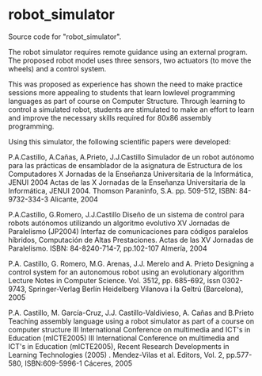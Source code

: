 robot_simulator
===============

Source code for "robot_simulator".

The robot simulator requires remote guidance using an external program. The proposed robot model uses three sensors, two actuators (to move the wheels) and a control system.

This was proposed as experience has shown the need to make practice sessions more appealing to students that learn low­level programming languages as part of course on Computer Structure. Through learning to control a simulated robot, students are stimulated to make an effort to learn and improve the necessary skills required for 80x86 assembly programming. 


Using this simulator, the following scientific papers were developed:

P.A.Castillo, A.Cañas, A.Prieto, J.J.Castillo
Simulador de un  robot autónomo para las prácticas de ensamblador de la asignatura de Estructura de los Computadores
X Jornadas de la Enseñanza Universitaria de la Informática, JENUI 2004
Actas de las X Jornadas de la Enseñanza Universitaria de la Informática, JENUI 2004. Thomson Paraninfo, S.A. pp. 509-512, ISBN:  84-9732-334-3
Alicante, 2004

P.A.Castillo, G.Romero, J.J.Castillo
Diseño de un sistema de control para robots autónomos utilizando un algoritmo evolutivo
XV Jornadas de Paralelismo (JP2004)
Interfaz de comunicaciones para códigos paralelos híbridos, Computación de Altas Prestaciones. Actas de las XV Jornadas de Paralelismo. ISBN: 84-8240-714-7, pp.102-107
Almería, 2004

P.A. Castillo, G. Romero, M.G. Arenas, J.J. Merelo and A. Prieto
Designing a control system for an autonomous robot using an evolutionary algorithm
Lecture Notes in Computer Science. Vol. 3512, pp. 685-692, issn 0302-9743, Springer-Verlag Berlín Heidelberg
Vilanova i la Geltrú (Barcelona), 2005

P.A. Castillo, M. García-Cruz, J.J. Castillo-Valdivieso, A. Cañas and B.Prieto
Teaching assembly language using a robot simulator as part of a course on computer structure
III International Conference on multimedia and ICT's in Education (mICTE2005)
III International Conference on multimedia and ICT's in Education (mICTE2005), Recent Research Developments in Learning Technologies (2005) .  Mendez-Vilas et al. Editors, Vol. 2, pp.577-580,  ISBN:609-5996-1
Cáceres, 2005

